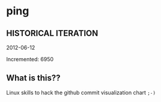 # ping

## HISTORICAL ITERATION
2012-06-12

Incremented: 6950

## What is this?? 
Linux skills to hack the github commit visualization chart `;-)`
